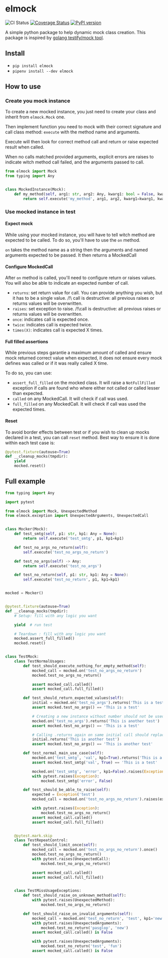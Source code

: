 # elmock

![CI Status](https://github.com/elmagician/elmock/actions/workflows/main.yaml/badge.svg?branch=main)
[![Coverage Status](https://coveralls.io/repos/github/elmagician/elmock/badge.svg?branch=main)](https://coveralls.io/github/elmagician/elmock?branch=main)
[![PyPI version](https://badge.fury.io/py/elmock.svg)](https://badge.fury.io/py/elmock)

A simple python package to help dynamic mock class creation. This package is inspired
by [golang testify/mock tool](https://github.com/stretchr/testify).

## Install

- `pip install elmock`
- `pipenv install --dev elmock`

## How to use

### Create you mock instance

To create a new mocked instance, you just need to create your class and inherit from `elmock.Mock` one.

Then implement function you need to mock with their correct signature and call class method: `execute` with the method
name and arguments.

Execute will then look for correct method call and return or raise expected result when called.

When no calls matched provided arguments, explicit errors are raises to indicate witch method call failed, and the
arguments passed to call.

```python
from elmock import Mock
from typing import Any


class MockedInstance(Mock):
    def my_method(self, arg1: str, arg2: Any, kwarg1: bool = False, kwarg2: Any = None) -> Any:
        return self.execute('my_method', arg1, arg2, kwarg1=kwarg1, kwarg2=kwarg2)
```

### Use mocked instance in test

#### Expect mock

While using your mocked instance, you will have to tell witch method are expected to be called. To do so, you'll have to
use the `on` method.

`on` takes the method name as a string then the arguments and named arguments expected to be passed. It then returns a
MockedCall

#### Configure MockedCall

After `on` method is called, you'll need to configure return or raises values. You will also be able to indicate an
expected number of call.

- `returns`: set return value for call. You can provide anything you wish, but it has to be a single value. /!\ call is
  destructive: all previous raises or returns values will be overwritten.
- `raises`: set exception to raise. /!\call is destructive: all previous raises or returns values will be overwritten.
- `once`: indicates call is expected once.
- `twice`: indicates call is expected twice.
- `times(X)`: indicates call is expected X times.

#### Full filled assertions

While previous steps garantie a maximum amount of called and ensure mock returned correct value when expected, it does
not ensure every mock defines was called or if it was really called X time.

To do so, you can use:

- `assert_full_filled` on the mocked class. It will raise a `NotFullFilled` exception if calls are found who where
  either not called or called lesser than expected.
- `called` on any MockedCall. It will check if call was used.
- `full_filled` on any MockedCall. It will check if call was used the expected times.

#### Reset

To avoid border effects between test or if you wish to clean up mocks declared in a test, you can call `reset` method.
Best way to ensure it is done within each test case is:

```python
@pytest.fixture(autouse=True)
def __cleanup_mocks(tmpdir):
    yield
    mocked.reset()
```

## Full example

```python
from typing import Any

import pytest

from elmock import Mock, UnexpectedMethod
from elmock.exception import UnexpectedArguments, UnexpectedCall


class Mocker(Mock):
    def test_smtg(self, p1: str, kp1: Any = None):
        return self.execute('test_smtg', p1, kp1=kp1)

    def test_no_args_no_return(self):
        self.execute('test_no_args_no_return')

    def test_no_args(self) -> Any:
        return self.execute('test_no_args')

    def test_no_return(self, p1: str, kp1: Any = None):
        self.execute('test_no_return', p1, kp1=kp1)


mocked = Mocker()


@pytest.fixture(autouse=True)
def __cleanup_mocks(tmpdir):
    # Setup: fill with any logic you want

    yield  # run test

    # Teardown : fill with any logic you want
    mocked.assert_full_filled()
    mocked.reset()


class TestMock:
    class TestNormalUsages:
        def test_should_execute_nothing_for_empty_method(self):
            mocked_call = mocked.on('test_no_args_no_return')
            mocked.test_no_args_no_return()

            assert mocked_call.called()
            assert mocked_call.full_filled()

        def test_should_return_expected_values(self):
            initial = mocked.on('test_no_args').returns('This is a test')
            assert mocked.test_no_args() == 'This is a test'

            # Creating a new instance without number should not be used
            mocked.on('test_no_args').returns('This is another test')
            assert mocked.test_no_args() == 'This is a test'

            # Calling .returns again on same initial call should replace it
            initial.returns('This is another test')
            assert mocked.test_no_args() == 'This is another test'

        def test_normal_main_use_case(self):
            mocked.on('test_smtg', 'val', kp1=True).returns('This is a test')
            assert mocked.test_smtg('val', True) == 'This is a test'

            mocked.on('test_smtg', 'error', kp1=False).raises(Exception('This is a test'))
            with pytest.raises(Exception):
                mocked.test_smtg('error', False)

        def test_should_be_able_to_raise(self):
            expected = Exception('test')
            mocked_call = mocked.on('test_no_args_no_return').raises(expected)

            with pytest.raises(Exception):
                mocked.test_no_args_no_return()
            assert mocked_call.called()
            assert mocked_call.full_filled()


    @pytest.mark.skip
    class TestRepeatControl:
        def test_should_limit_once(self):
            mocked_call = mocked.on('test_no_args_no_return').once()
            mocked.test_no_args_no_return()
            with pytest.raises(UnexpectedCall):
                mocked.test_no_args_no_return()

            assert mocked_call.called()
            assert mocked_call.full_filled()


    class TestMissUsageExceptions:
        def test_should_raise_on_unknown_method(self):
            with pytest.raises(UnexpectedMethod):
                mocked.test_no_args_no_return()

        def test_should_raise_on_invalid_arguments(self):
            mocked_call = mocked.on('test_no_return', 'test', kp1='new')
            with pytest.raises(UnexpectedArguments):
                mocked.test_no_return('pasglop', 'new')
            assert mocked_call.called() is False

            with pytest.raises(UnexpectedArguments):
                mocked.test_no_return('test', 'fun')
            assert mocked_call.called() is False

```
